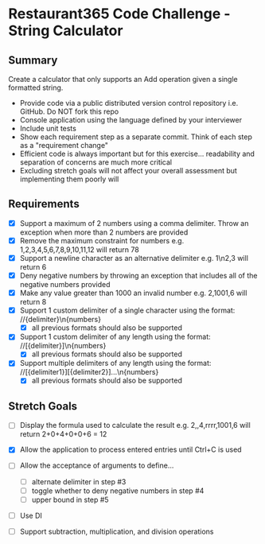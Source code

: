 # Restaurant365 Code Challenge - String Calculator

## Summary

Create a calculator that only supports an Add operation given a single formatted string.

- Provide code via a public distributed version control repository i.e. GitHub. Do NOT fork this repo
- Console application using the language defined by your interviewer
- Include unit tests
- Show each requirement step as a separate commit. Think of each step as a "requirement change"
- Efficient code is always important but for this exercise... readability and separation of concerns are much more critical
- Excluding stretch goals will not affect your overall assessment but implementing them poorly will

## Requirements

- [x] Support a maximum of 2 numbers using a comma delimiter. Throw an exception when more than 2 numbers are provided
- [x] Remove the maximum constraint for numbers e.g. 1,2,3,4,5,6,7,8,9,10,11,12 will return 78
- [x] Support a newline character as an alternative delimiter e.g. 1\n2,3 will return 6
- [x] Deny negative numbers by throwing an exception that includes all of the negative numbers provided
- [x] Make any value greater than 1000 an invalid number e.g. 2,1001,6 will return 8
- [x] Support 1 custom delimiter of a single character using the format: //{delimiter}\n{numbers}
    - [x] all previous formats should also be supported
- [x] Support 1 custom delimiter of any length using the format: //[{delimiter}]\n{numbers}
    - [x] all previous formats should also be supported
- [x] Support multiple delimiters of any length using the format: //[{delimiter1}][{delimiter2}]...\n{numbers}
    - [x] all previous formats should also be supported

## Stretch Goals

- [ ] Display the formula used to calculate the result e.g. 2,,4,rrrr,1001,6 will return 2+0+4+0+0+6 = 12
- [x] Allow the application to process entered entries until Ctrl+C is used
- [ ] Allow the acceptance of arguments to define...
    - [ ] alternate delimiter in step #3
    - [ ] toggle whether to deny negative numbers in step #4
    - [ ] upper bound in step #5
- [ ] Use DI
- [ ] Support subtraction, multiplication, and division operations

